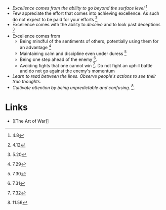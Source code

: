 * *Excellence comes from the ability to go beyond the surface level* [^4.8] 
* Few appreciate the effort that comes into achieving excellence. As such do not expect to be paid for your efforts [^4.12]
* Excellence comes with the ability to *deceive* and to look past deceptions [^5.20]
* Excellence comes from
	* Being mindful of the sentiments of others, potentially using them for an advantage [^7.29] 
	* Maintaining calm and discipline even under duress [^7.30]
	* Being one step ahead of the enemy [^7.31].
	* Avoiding fights that one cannot win [^7.32]. Do not fight an uphill battle and do not go against the enemy's momentum
* *Learn to read between the lines. Observe people's actions to see their true thoughts.* 
* *Cultivate attention by being unpredictable and confusing*. [^11.56]. 
# Links
* [[The Art of War]]

[^4.8]: 4.8
[^4.12]: 4.12
[^5.20]: 5.20
[^7.29]: 7.29
[^7.30]: 7.30
[^7.31]: 7.31
[^7.32]: 7.32
[^11.56]: 11.56